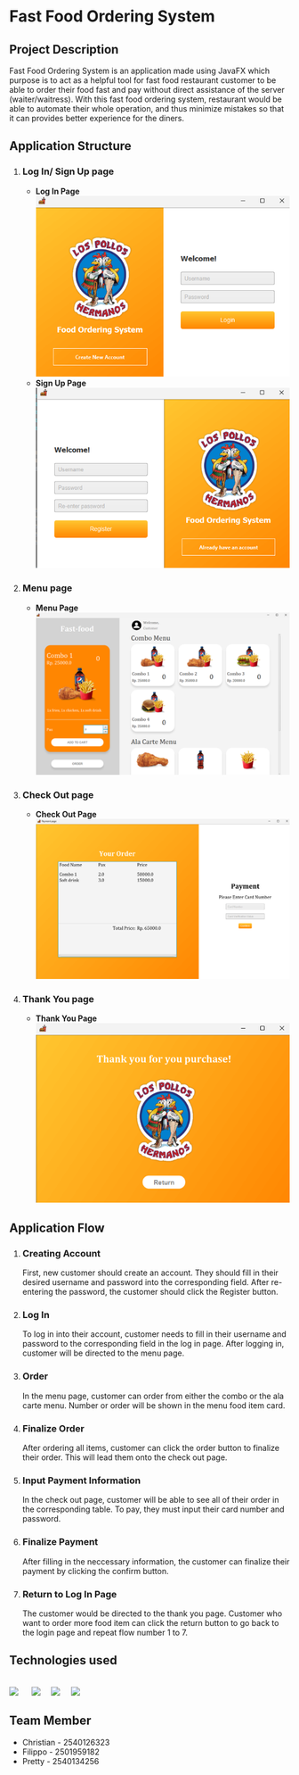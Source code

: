 # Fast Food Ordering System
## Project Description
Fast Food Ordering System is an application made using JavaFX which purpose is to act as a helpful tool for fast food restaurant customer to be able to order their food fast and pay without direct assistance of the server (waiter/waitress). With this fast food ordering system, restaurant would be able to automate their whole operation, and thus minimize mistakes so that it can provides better experience for the diners.

## Application Structure
1. ### Log In/ Sign Up page
    - **Log In Page**<br>
      ![Log In Page](https://github.com/ChrisShrike/OOP_AoL/blob/fe1c578b13382ac14f6bacb6d895a2247dd405b8/OOP%20SS/login%20page.png)
    - **Sign Up Page**<br>
      ![Sign Up Page](https://github.com/ChrisShrike/OOP_AoL/blob/fe1c578b13382ac14f6bacb6d895a2247dd405b8/OOP%20SS/signup%20page.png)
3. ### Menu page
    - **Menu Page**<br>
      ![Menu Page](https://github.com/ChrisShrike/OOP_AoL/blob/fe1c578b13382ac14f6bacb6d895a2247dd405b8/OOP%20SS/menu%20page.png)
5. ### Check Out page
    - **Check Out Page**<br>
      ![Check Out Page](https://github.com/ChrisShrike/OOP_AoL/blob/main/OOP%20SS/payment%20page%20w_total.png)
7. ### Thank You page
    - **Thank You Page**<br>
      ![Thank You Page](https://github.com/ChrisShrike/OOP_AoL/blob/fe1c578b13382ac14f6bacb6d895a2247dd405b8/OOP%20SS/thank%20you%20page.png)

## Application Flow
 1. ### Creating Account
    First, new customer should create an account. They should fill in their desired username and password into the corresponding field. After re-entering the password, the customer should click the Register button. 
 3. ### Log In
    To log in into their account, customer needs to fill in their username and password to the corresponding field in the log in page. After logging in, customer will be directed to the menu page.
 5. ### Order
    In the menu page, customer can order from either the combo or the ala carte menu. Number or order will be shown in the menu food item card.
 7. ### Finalize Order
    After ordering all items, customer can click the order button to finalize their order. This will lead them onto the check out page.
 9. ### Input Payment Information
    In the check out page, customer will be able to see all of their order in the corresponding table. To pay, they must input their card number and password.
 11. ### Finalize Payment
     After filling in the neccessary information, the customer can finalize their payment by clicking the confirm button.
 13. ### Return to Log In Page
     The customer would be directed to the thank you page. Customer who want to order more food item can click the return button to go back to the login page and repeat flow number 1 to 7.

## Technologies used
   <br><img src="https://upload.wikimedia.org/wikipedia/en/thumb/3/30/Java_programming_language_logo.svg/121px-Java_programming_language_logo.svg.png" height="150"> &nbsp;&nbsp;&nbsp;&nbsp;
    <img src="https://upload.wikimedia.org/wikipedia/en/c/cc/JavaFX_Logo.png" height="135">&nbsp;&nbsp;&nbsp;&nbsp;
     <img src="https://upload.wikimedia.org/wikipedia/fr/thumb/f/fe/SceneBuilderLogo.png/330px-SceneBuilderLogo.png" height="150">&nbsp;&nbsp;&nbsp;&nbsp;
       <img src="https://upload.wikimedia.org/wikipedia/commons/thumb/d/d5/CSS3_logo_and_wordmark.svg/120px-CSS3_logo_and_wordmark.svg.png" height="150">

## Team Member
- Christian - 2540126323
- Filippo - 2501959182
- Pretty - 2540134256


